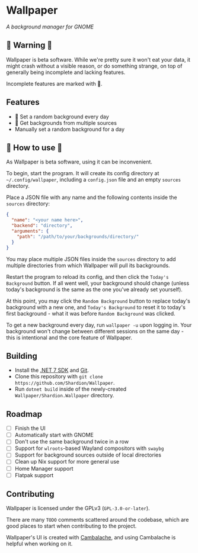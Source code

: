 # Wallpaper

*A background manager for GNOME*

## 🚧️ Warning 🚧️

Wallpaper is beta software. While we're pretty sure it won't eat your data,
it might crash without a visible reason, or do something strange, on top of
generally being incomplete and lacking features.

Incomplete features are marked with 🚧️.

## Features

- 🚧️ Set a random background every day
- 🚧️ Get backgrounds from multiple sources
- Manually set a random background for a day

## 🚧️ How to use 🚧️

As Wallpaper is beta software, using it can be inconvenient.

To begin, start the program. It will create its config directory at `~/.config/wallpaper`,
including a `config.json` file and an empty `sources` directory.

Place a JSON file with any name and the following contents inside the `sources` directory:
```json
{
  "name": "<your name here>",
  "backend": "directory",
  "arguments": {
    "path": "/path/to/your/backgrounds/directory/"
  }
}
```
You may place multiple JSON files inside the `sources` directory to add multiple directories
from which Wallpaper will pull its backgrounds.

Restart the program to reload its config, and then click the `Today's Background` button.
If all went well, your background should change (unless today's background is the same as the one you've already set yourself).

At this point, you may click the `Random Background` button to replace today's background with a new one,
and `Today's Background` to reset it to today's first background - what it was before `Random Background` was clicked.

To get a new background every day, run `wallpaper -u` upon logging in.
Your background won't change between different sessions on the same day - this is intentional and the core feature of Wallpaper.

## Building

- Install the [.NET 7 SDK](https://learn.microsoft.com/en-us/dotnet/core/install/linux) and [Git](https://git-scm.com/download/linux).
- Clone this repository with `git clone https://github.com/Shardion/Wallpaper`.
- Run `dotnet build` inside of the newly-created `Wallpaper/Shardion.Wallpaper` directory.

## Roadmap

- [ ] Finish the UI
- [ ] Automatically start with GNOME
- [ ] Don't use the same background twice in a row
- [ ] Support for `wlroots`-based Wayland compositors with `swaybg`
- [ ] Support for background sources outside of local directories
- [ ] Clean up Nix support for more general use
- [ ] Home Manager support
- [ ] Flatpak support

## Contributing

Wallpaper is licensed under the GPLv3 (`GPL-3.0-or-later`).

There are many `TODO` comments scattered around the codebase, which are good places
to start when contributing to the project.

Wallpaper's UI is created with [Cambalache](https://gitlab.gnome.org/jpu/cambalache),
and using Cambalache is helpful when working on it.